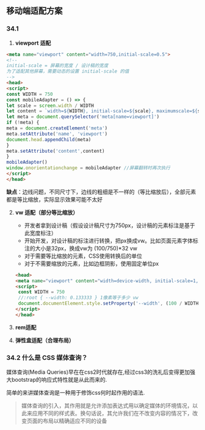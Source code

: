 ## 移动端适配方案

### 34.1 

1. **viewport** **适配**

```html
<meta name="viewport" content="width=750,initial-scale=0.5">
<!--
initial-scale = 屏幕的宽度 / 设计稿的宽度
为了适配其他屏幕，需要动态的设置 initial-scale 的值
-->
<head>
<script>
const WIDTH = 750
const mobileAdapter = () => {
let scale = screen.width / WIDTH
let content = `width=${WIDTH}, initial-scale=${scale}, maximumscale=${scale}, minimum-scale=${scale}`
let meta = document.querySelector('meta[name=viewport]')
if (!meta) {
meta = document.createElement('meta')
meta.setAttribute('name', 'viewport')
document.head.appendChild(meta)
}
meta.setAttribute('content',content)
}
mobileAdapter()
window.onorientationchange = mobileAdapter //屏幕翻转时再次执行
</script>
</head>
```

**缺点**：边线问题，不同尺寸下，边线的粗细是不一样的（等比缩放后），全部元素都是等比缩放，实际显示效果可能不太好

2. **vw** **适配（部分等比缩放）**

   - 开发者拿到设计稿（假设设计稿尺寸为750px，设计稿的元素标注是基于此宽度标注）
   - 开始开发，对设计稿的标注进行转换，把px换成vw。比如页面元素字体标注的大小是32px，换成vw为 (100/750)*32 vw
   - 对于需要等比缩放的元素，CSS使用转换后的单位
   - 对于不需要缩放的元素，比如边框阴影，使用固定单位px

   ```html
   <head>
   <meta name="viewport" content="width=device-width, initial-scale=1, maximumscale=1, minimum-scale=1">
   <script>
   	const WIDTH = 750
   	//:root { --width: 0.133333 } 1像素等于多少 vw
   	document.documentElement.style.setProperty('--width', (100 / WIDTH))
   </script>
   </head>
   ```

3. **rem适配**

4. **弹性盒适配（合理布局）**

### 34.2 什么是 CSS 媒体查询？

媒体查询(Media Queries)早在在css2时代就存在,经过css3的洗礼后变得更加强大bootstrap的响应式特性就是从此而来的.

简单的来讲媒体查询是一种用于修饰css何时起作用的语法.

> 媒体查询的引入，其作用就是允许添加表达式用以确定媒体的环境情况，以此来应用不同的样式表。换句话说，其允许我们在不改变内容的情况下，改变页面的布局以精确适应不同的设备